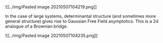 ![[../img/Pasted image 20210507104219.png]]

In the case of large systems, determinantal structure (and sometimes more general structure) gives rise to Gaussian Free Field asymptotics. This is a 2d analogue of a Brownian bridge.

![[../img/Pasted image 20210507104235.png]]